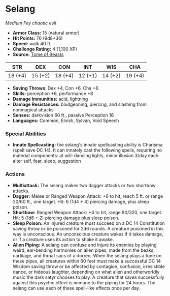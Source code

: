 # Selang

*Medium* *Fey* *chaotic evil*

- **Armor Class:** 15 (natural armor)
- **Hit Points:** 76 (9d8+36)
- **Speed:** walk 40 ft.
- **Challenge Rating:** 4 (1,100 XP)
- **Source:** [Tome of Beasts](https://koboldpress.com/kpstore/product/tome-of-beasts-for-5th-edition-print/)

| STR | DEX | CON | INT | WIS | CHA |
| --- | --- | --- | --- | --- | --- |
| 18 (+4) | 15 (+2) | 18 (+4) | 12 (+1) | 14 (+2) | 19 (+4) |

- **Saving Throws**: Dex +4, Con +6, Cha +6
- **Skills:** perception +6, performance +8
- **Damage Immunities:** acid, lightning
- **Damage Resistances:** bludgeoning, piercing, and slashing from nonmagical attacks
- **Senses:** darkvision 60 ft., passive Perception 16
- **Languages:** Common, Elvish, Sylvan, Void Speech
### Special Abilities
- **Innate Spellcasting:** the selang's innate spellcasting ability is Charisma (spell save DC 14). It can innately cast the following spells, requiring no material components:  at will: dancing lights, minor illusion  3/day each: alter self, fear, sleep, suggestion
### Actions
- **Multiattack:** The selang makes two dagger attacks or two shortbow attacks.
- **Dagger:** Melee or Ranged Weapon Attack: +6 to hit, reach 5 ft. or range 20/60 ft., one target. Hit: 6 (1d4 + 4) piercing damage, plus sleep poison.
- **Shortbow:** Ranged Weapon Attack: +4 to hit, range 80/320, one target. Hit: 5 (1d6 + 2) piercing damage plus sleep poison.
- **Sleep Poison:** An injured creature must succeed on a DC 14 Constitution saving throw or be poisoned for 2d6 rounds. A creature poisoned in this way is unconscious. An unconscious creature wakes if it takes damage, or if a creature uses its action to shake it awake.
- **Alien Piping:** A selang can confuse and injure its enemies by playing weird, ear-bending harmonies on alien pipes, made from the beaks, cartilage, and throat sacs of a dorreq. When the selang plays a tune on these pipes, all creatures within 60 feet must make a successful DC 14 Wisdom saving throw or be affected by contagion, confusion, irresistible dance, or hideous laughter, depending on what alien and otherworldly music the dark satyr chooses to play. A creature that saves successfully against this psychic effect is immune to the piping for 24 hours. The selang can use each of these spell-like effects once per day.

